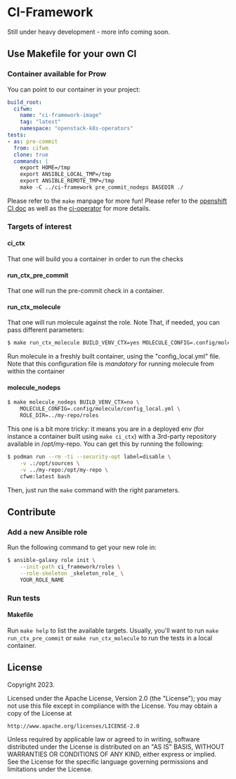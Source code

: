 # CI-Framework

Still under heavy development - more info coming soon.

## Use Makefile for your own CI

### Container available for Prow
You can point to our container in your project:
```YAML
build_root:
  cifwm:
    name: "ci-framework-image"
    tag: "latest"
    namespace: "openstack-k8s-operators"
tests:
- as: pre-commit
  from: cifwm
  clone: true
  commands: |
    export HOME=/tmp
    export ANSIBLE_LOCAL_TMP=/tmp
    export ANSIBLE_REMOTE_TMP=/tmp
    make -C ../ci-framework pre_commit_nodeps BASEDIR ./
```
Please refer to the `make` manpage for more fun! Please refer to the
[openshift CI doc](https://docs.ci.openshift.org/docs/getting-started/examples/#how-do-i-write-a-simple-execute-this-command-in-a-container-test)
as well as the [ci-operator](https://docs.ci.openshift.org/docs/architecture/ci-operator/) for more details.

### Targets of interest
#### ci_ctx
That one will build you a container in order to run the checks
#### run_ctx_pre_commit
That one will run the pre-commit check in a container.
#### run_ctx_molecule
That one will run molecule against the role. Note That, if needed, you can
pass different parameters:
```Bash
$ make run_ctx_molecule BUILD_VENV_CTX=yes MOLECULE_CONFIG=.config/molecule/config_local.yml
```
Run molecule in a freshly built container, using the "config_local.yml" file. Note that
this configuration file is *mandatory* for running molecule from within the container
#### molecule_nodeps
```Bash
$ make molecule_nodeps BUILD_VENV_CTX=no \
    MOLECULE_CONFIG=.config/molecule/config_local.yml \
    ROLE_DIR=../my-repo/roles
```
This one is a bit more tricky: it means you are in a deployed env (for instance
a container built using ```make ci_ctx```) with a 3rd-party repository
available in /opt/my-repo. You can get this by running the following:
```Bash
$ podman run --rm -ti --security-opt label=disable \
    -v .:/opt/sources \
    -v ../my-repo:/opt/my-repo \
    cfwm:latest bash
```
Then, just run the ```make``` command with the right parameters.

## Contribute
### Add a new Ansible role
Run the following command to get your new role in:
```Bash
$ ansible-galaxy role init \
    --init-path ci_framework/roles \
    --role-skeleton _skeleton_role_ \
    YOUR_ROLE_NAME
```


### Run tests
#### Makefile
Run ```make help``` to list the available targets. Usually, you'll want to run
```make run_ctx_pre_commit``` or ```make run_ctx_molecule``` to run the tests
in a local container.


## License
Copyright 2023.

Licensed under the Apache License, Version 2.0 (the "License");
you may not use this file except in compliance with the License.
You may obtain a copy of the License at

    http://www.apache.org/licenses/LICENSE-2.0

Unless required by applicable law or agreed to in writing, software
distributed under the License is distributed on an "AS IS" BASIS,
WITHOUT WARRANTIES OR CONDITIONS OF ANY KIND, either express or implied.
See the License for the specific language governing permissions and
limitations under the License.
